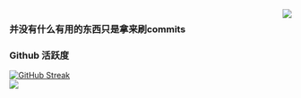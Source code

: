 <div style="background-image: url('https://example.com/your-background-image.jpg'); background-size: cover; background-position: center; padding: 20px; color: white; text-align: center;">
</div>

<img align="right" src="https://count.getloli.com/get/@:DJWSJ?theme=rule34">

### 并没有什么有用的东西只是拿来刷commits

### Github 活跃度

[![GitHub Streak](https://streak-stats.demolab.com/?user=DJWSJ)](https://git.io/streak-stats)  
[![](https://activity-graph.herokuapp.com/graph?username=DJWSJ&theme=dracula)](https://github.com/ashutosh00710/github-readme-activity-graph)